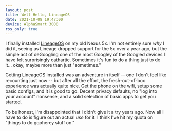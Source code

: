 ```yaml
---
layout: post
title: Well Hello, LineageOS
date: 2021-10-08 19:47:00
device: AlphaSmart 3000
rss_only: true
---
```

I finally installed [LineageOS](https://lineageos.org) on my old Nexus 5x. I'm not entirely sure *why* I did it, seeing as Lineage dropped support for the 5x over a year ago, but the simple act of deGoogling one of the most Googley of the Googled devices I have felt surprisingly cathartic. Sometimes it's fun to do a thing just to do it... okay, maybe more than just "sometimes."

Getting LineageOS installed was an adventure in itself -- one I don't feel like recounting just now -- but after all the effort, the fresh-out-of-box experience was actually quite nice. Get the phone on the wifi, setup some basic configs, and it is good to go. Decent privacy defaults, no "log into your account" nonsense, and a solid selection of basic apps to get you started.

To be honest, I'm disappointed that I didn't give it a try years ago. Now all I have to do is figure out an actual *use* for it. I think I've hit my quota on "things to do gopherey stuff on."
